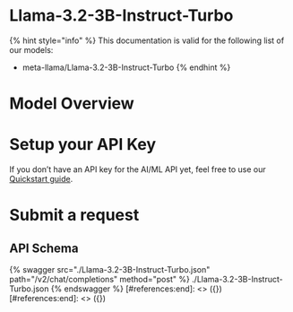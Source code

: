 [#references:start]: <> ({ "template": "openapi" })
[#references:start]: <> ({ "template": "openapi" })
# Llama-3.2-3B-Instruct-Turbo

{% hint style="info" %}
This documentation is valid for the following list of our models:
* meta-llama/Llama-3.2-3B-Instruct-Turbo
{% endhint %}

# Model Overview


# Setup your API Key
If you don’t have an API key for the AI/ML API yet, feel free to use our [Quickstart guide](https://docs.aimlapi.com/quickstart/setting-up).

# Submit a request
## API Schema
{% swagger src="./Llama-3.2-3B-Instruct-Turbo.json" path="/v2/chat/completions" method="post" %}
./Llama-3.2-3B-Instruct-Turbo.json
{% endswagger %}
[#references:end]: <> ({})
[#references:end]: <> ({})